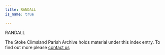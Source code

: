 ```yaml
---
title: RANDALL
is_name: true

---
```


RANDALL


The Stoke Climsland Parish Archive holds material under this index entry. To find out more please [contact us](/contact/)
